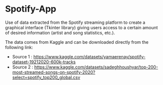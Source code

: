 # Spotify-App
Use of data extracted from the Spotify streaming platform to create a graphical interface (Tkinter library) giving users access to a certain amount of desired information (artist and song statistics, etc.).


 The data comes from Kaggle and can be downloaded directly from the following link:
- Source 1 : https://www.kaggle.com/datasets/yamaerenay/spotify-dataset-19212020-600k-tracks
- Source 2 : https://www.kaggle.com/datasets/sadeghhoushyar/top-200-most-streamed-songs-on-spotify-2020?select=spotify_top200_global.csv

